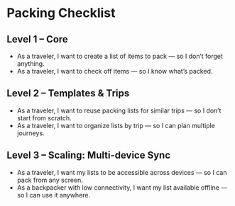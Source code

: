 # Packing Checklist

## Level 1 – Core
- As a traveler, I want to create a list of items to pack — so I don’t forget anything.
- As a traveler, I want to check off items — so I know what’s packed.

## Level 2 – Templates & Trips
- As a traveler, I want to reuse packing lists for similar trips — so I don’t start from scratch.
- As a traveler, I want to organize lists by trip — so I can plan multiple journeys.

## Level 3 – Scaling: Multi-device Sync
- As a traveler, I want my lists to be accessible across devices — so I can pack from any screen.
- As a backpacker with low connectivity, I want my list available offline — so I can use it anywhere.
